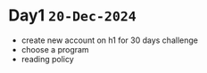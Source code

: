 # Day1 `20-Dec-2024`
- create new account on h1 for 30 days challenge
- choose a program
- reading policy
